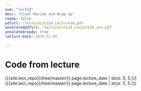 ```yaml
---
num: "lect18"
desc: "Final Review and Wrap up"
ready: false
pdfurl: /lectures/CS24_Lecture16.pdf
annotatedpdfurl: /lectures/CS24_Lecture16_ann.pdf
annotatedready: true
lecture_date: 2019-12-05

---
```

# Code from lecture
[{{site.lect_repo}}/tree/master/{{ page.lecture_date | slice: 5, 5 }}]({{site.lect_repo}}/tree/master/{{ page.lecture_date | slice: 5, 5 }})